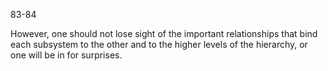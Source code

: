 83-84

However, one should not lose sight of the important relationships that bind each subsystem to the other and to the higher levels of the hierarchy, or one will be in for surprises.